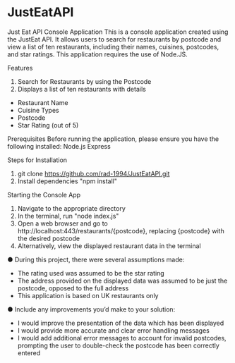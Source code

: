 # JustEatAPI

Just Eat API Console Application
This is a console application created using the JustEat API. It allows users to search for restaurants by postcode and view a list of ten restaurants, including their names, cuisines, postcodes, and star ratings. This application requires the use of Node.JS. 

Features
1) Search for Restaurants by using the Postcode
2) Displays a list of ten restaurants with details
-  Restaurant Name
-  Cuisine Types
-  Postcode
-  Star Rating (out of 5)


Prerequisites
Before running the application, please ensure you have the following installed:
Node.js 
Express 


Steps for Installation
1) git clone https://github.com/rad-1994/JustEatAPI.git
2) Install dependencies "npm install"


Starting the Console App
1) Navigate to the appropriate directory
2) In the terminal, run "node index.js"
3) Open a web browser and go to http://localhost:443/restaurants/{postcode}, replacing {postcode} with the desired postcode
4) Alternatively, view the displayed restaurant data in the terminal 


● During this project, there were several assumptions made:
- The rating used was assumed to be the star rating
- The address provided on the displayed data was assumed to be just the postcode, opposed to the full address
- This application is based on UK restaurants only 


● Include any improvements you’d make to your solution:
- I would improve the presentation of the data which has been displayed
- I would provide more accurate and clear error handling messages
- I would add additional error messages to account for invalid postcodes, prompting the user to double-check the postcode has been correctly entered
